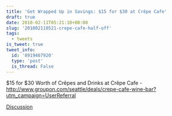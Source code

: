 ```yaml
---
title: 'Get Wrapped Up in Savings: $15 for $30 at Crêpe Cafe'
draft: true
date: 2010-02-11T05:21:10+00:00
slug: '201002110521-crepe-cafe-half-off'
tags:
  - tweets
is_tweet: true
tweet_info:
  id: '8919467920'
  type: 'post'
  is_thread: False
---
```




$15 for $30 Worth of Crêpes and Drinks at Crêpe Cafe - http://www.groupon.com/seattle/deals/crepe-cafe-wine-bar?utm_campaign=UserReferral

[Discussion](https://x.com/sytelus/status/8919467920)
